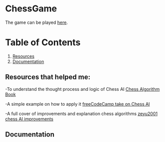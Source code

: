 # ChessGame

The game can be played [here](https://frankbydefault.github.io/).

# Table of Contents
1. [Resources](#resources-that-helped-me)
2. [Documentation](#documentation)

## Resources that helped me:
-To understand the thought process and logic of Chess AI [Chess Algorithm Book](https://sites.google.com/view/noah-caplinger-math/chess)

-A simple example on how to apply it [freeCodeCamp take on Chess AI](https://www.freecodecamp.org/news/simple-chess-ai-step-by-step-1d55a9266977)

-A full cover of improvements and explanation chess algorithms [zeyu2001 chess AI improvements](https://github.com/zeyu2001/chess-ai)

## Documentation
